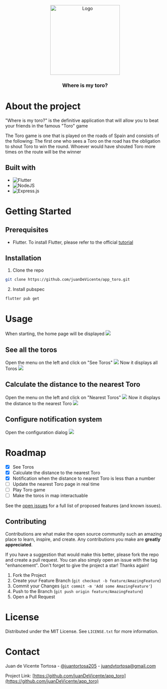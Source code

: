 <!-- PROJECT LOGO -->
<br />
<div align="center">
  <a href="https://github.com/juanDeVicente/app_toro">
    <img src="assets/bull.png" alt="Logo" width="220" height="220">
  </a>
  <h3>Where is my toro?</h3>
</div>

# About the project
"Where is my toro?" is the definitive application that will allow you to beat your friends in the famous "Toro" game

The Toro game is one that is played on the roads of Spain and consists of the following: The first one who sees a Toro on the road has the obligation to shout Toro to win the round. Whoever would have shouted Toro more times on the route will be the winner

## Built with

* ![Flutter](https://img.shields.io/badge/Flutter-%2302569B.svg?style=for-the-badge&logo=Flutter&logoColor=white)
* ![NodeJS](https://img.shields.io/badge/node.js-6DA55F?style=for-the-badge&logo=node.js&logoColor=white)
* ![Express.js](https://img.shields.io/badge/express.js-%23404d59.svg?style=for-the-badge&logo=express&logoColor=%2361DAFB)

# Getting Started

## Prerequisites

* Flutter. To install Flutter, please refer to the official [tutorial](https://docs.flutter.dev/get-started/install?gclid=Cj0KCQjwpeaYBhDXARIsAEzItbEZHl6VyGrWfp8HtM9sAiuAJc7FldQx_k-EWOtGNDUQSGcI2_LP4_4aAmIhEALw_wcB&gclsrc=aw.ds)

## Installation

1. Clone the repo
```sh
git clone https://github.com/juanDeVicente/app_toro.git
```
2. Install pubspec
```sh
flutter pub get
```

# Usage

When starting, the home page will be displayed
![](documentation/home.png)

## See all the toros

Open the menu on the left and click on "See Toros"
![](documentation/menu.png)
Now it displays all Toros
![](documentation/toros.png)

## Calculate the distance to the nearest Toro

Open the menu on the left and click on "Nearest Toros"
![](documentation/menu.png)
Now it displays the distance to the nearest Toro
![](documentation/toros_distance.png)

## Configure notification system

Open the configuration dialog
![](documentation/options.png)

# Roadmap
- [x] See Toros
- [x] Calculate the distance to the nearest Toro
- [x] Notification when the distance to nearest Toro is less than a number
- [ ] Update the nearest Toro page in real time
- [ ] Play Toro game
- [ ] Make the toros in map interactuable

See the [open issues](https://github.com/juanDeVicente/app_toro/issues) for a full list of proposed features (and known issues).

## Contributing

Contributions are what make the open source community such an amazing place to learn, inspire, and create. Any contributions you make are **greatly appreciated**.

If you have a suggestion that would make this better, please fork the repo and create a pull request. You can also simply open an issue with the tag "enhancement".
Don't forget to give the project a star! Thanks again!

1. Fork the Project
2. Create your Feature Branch (`git checkout -b feature/AmazingFeature`)
3. Commit your Changes (`git commit -m 'Add some AmazingFeature'`)
4. Push to the Branch (`git push origin feature/AmazingFeature`)
5. Open a Pull Request

# License

Distributed under the MIT License. See `LICENSE.txt` for more information.

# Contact

Juan de Vicente Tortosa - [@juantortosa205](https://twitter.com/juantortosa205) - juandvtortosa@gmail.com

Project Link: [https://github.com/juanDeVicente/app_toro](https://github.com/juanDeVicente/app_toro)